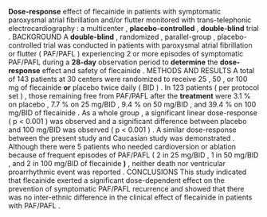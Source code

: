 **Dose-response** effect of flecainide in patients with symptomatic paroxysmal atrial fibrillation and/or flutter monitored with trans-telephonic electrocardiography : a multicenter , **placebo-controlled** , **double-blind** trial . BACKGROUND A **double-blind** , randomized , parallel-group , placebo-controlled trial was conducted in patients with paroxysmal atrial fibrillation or flutter ( PAF/PAFL ) experiencing 2 or more episodes of symptomatic PAF/PAFL during a **28-day** observation period to **determine** the **dose-response** effect and safety of flecainide . METHODS AND RESULTS A total of 143 patients at 30 centers were randomized to receive 25 , 50 , or 100 mg of flecainide **or** placebo twice daily ( BID ) . In 123 patients ( per protocol set ) , those remaining free from PAF/PAFL after the **treatment** were 3.1 % on placebo , 7.7 % on 25 mg/BID , 9.4 % on 50 mg/BID , and 39.4 % on 100 mg/BID of flecainide **.** As a whole group , a significant linear dose-response ( p < 0.001 ) was observed and a significant difference between placebo and 100 mg/BID was observed ( p < 0.001 ) . A similar dose-response between the present study and Caucasian study was demonstrated . Although there were 5 patients who needed cardioversion or ablation because of frequent episodes of PAF/PAFL ( 2 in 25 mg/BID , 1 in 50 mg/BID , and 2 in 100 mg/BID of flecainide **)** , neither death nor ventricular proarrhythmic event was reported . CONCLUSIONS This study indicated that flecainide exerted a significant dose-dependent effect on the prevention of symptomatic PAF/PAFL recurrence and showed that there was no inter-ethnic difference in the clinical effect of flecainide in patients with PAF/PAFL . 